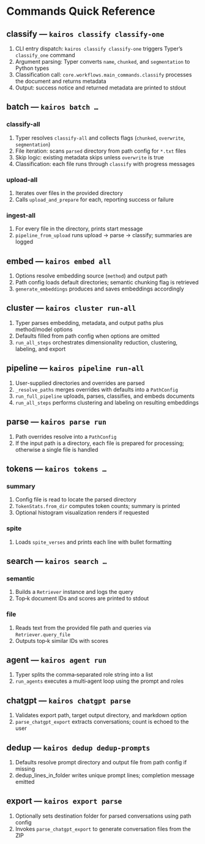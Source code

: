# Commands Quick Reference

## classify — `kairos classify classify-one`

1. CLI entry dispatch: `kairos classify classify-one` triggers Typer’s `classify_one` command
2. Argument parsing: Typer converts `name`, `chunked`, and `segmentation` to Python types
3. Classification call: `core.workflows.main_commands.classify` processes the document and returns metadata
4. Output: success notice and returned metadata are printed to stdout

## batch — `kairos batch …`

### classify-all

1. Typer resolves `classify-all` and collects flags (`chunked`, `overwrite`, `segmentation`)
2. File iteration: scans `parsed` directory from path config for `*.txt` files
3. Skip logic: existing metadata skips unless `overwrite` is true
4. Classification: each file runs through `classify` with progress messages

### upload-all

1. Iterates over files in the provided directory
2. Calls `upload_and_prepare` for each, reporting success or failure

### ingest-all

1. For every file in the directory, prints start message
2. `pipeline_from_upload` runs upload → parse → classify; summaries are logged

## embed — `kairos embed all`

1. Options resolve embedding source (`method`) and output path
2. Path config loads default directories; semantic chunking flag is retrieved
3. `generate_embeddings` produces and saves embeddings accordingly

## cluster — `kairos cluster run-all`

1. Typer parses embedding, metadata, and output paths plus method/model options
2. Defaults filled from path config when options are omitted
3. `run_all_steps` orchestrates dimensionality reduction, clustering, labeling, and export

## pipeline — `kairos pipeline run-all`

1. User-supplied directories and overrides are parsed
2. `_resolve_paths` merges overrides with defaults into a `PathConfig`
3. `run_full_pipeline` uploads, parses, classifies, and embeds documents
4. `run_all_steps` performs clustering and labeling on resulting embeddings

## parse — `kairos parse run`

1. Path overrides resolve into a `PathConfig`
2. If the input path is a directory, each file is prepared for processing; otherwise a single file is handled

## tokens — `kairos tokens …`

### summary

1. Config file is read to locate the parsed directory
2. `TokenStats.from_dir` computes token counts; summary is printed
3. Optional histogram visualization renders if requested

### spite

1. Loads `spite_verses` and prints each line with bullet formatting

## search — `kairos search …`

### semantic

1. Builds a `Retriever` instance and logs the query
2. Top‑k document IDs and scores are printed to stdout

### file

1. Reads text from the provided file path and queries via `Retriever.query_file`
2. Outputs top‑k similar IDs with scores

## agent — `kairos agent run`

1. Typer splits the comma‑separated role string into a list
2. `run_agents` executes a multi‑agent loop using the prompt and roles

## chatgpt — `kairos chatgpt parse`

1. Validates export path, target output directory, and markdown option
2. `parse_chatgpt_export` extracts conversations; count is echoed to the user

## dedup — `kairos dedup dedup-prompts`

1. Defaults resolve prompt directory and output file from path config if missing
2. dedup_lines_in_folder writes unique prompt lines; completion message emitted

## export — `kairos export parse`

1. Optionally sets destination folder for parsed conversations using path config
2. Invokes `parse_chatgpt_export` to generate conversation files from the ZIP